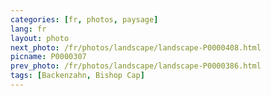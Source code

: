 ```yaml
---
categories: [fr, photos, paysage]
lang: fr
layout: photo
next_photo: /fr/photos/landscape/landscape-P0000408.html
picname: P0000307
prev_photo: /fr/photos/landscape/landscape-P0000386.html
tags: [Backenzahn, Bishop Cap]
---
```

